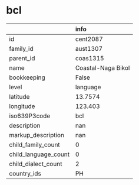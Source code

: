# bcl
|                      | info               |
|:---------------------|:-------------------|
| id                   | cent2087           |
| family_id            | aust1307           |
| parent_id            | coas1315           |
| name                 | Coastal-Naga Bikol |
| bookkeeping          | False              |
| level                | language           |
| latitude             | 13.7574            |
| longitude            | 123.403            |
| iso639P3code         | bcl                |
| description          | nan                |
| markup_description   | nan                |
| child_family_count   | 0                  |
| child_language_count | 0                  |
| child_dialect_count  | 2                  |
| country_ids          | PH                 |
